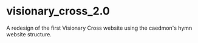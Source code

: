 # visionary_cross_2.0
A redesign of the first Visionary Cross website using the caedmon's hymn website structure. 
